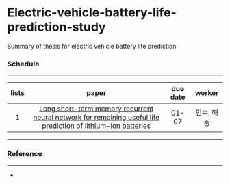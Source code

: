 # Electric-vehicle-battery-life-prediction-study
Summary of thesis for electric vehicle battery life prediction

### Schedule
---
|lists|paper|due date|worker|   
|:--:|:--:|:--:|:--:|  
| 1 | [Long short-term memory recurrent neural network for remaining useful life prediction of lithium-ion batteries](https://ieeexplore.ieee.org/abstract/document/8289406) | 01-07 | 민수, 해중 |


---

### Reference
---
- 
